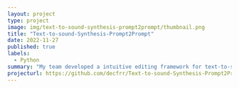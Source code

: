 ```yaml
---
layout: project
type: project
image: img/text-to-sound-synthesis-prompt2prompt/thumbnail.png
title: "Text-to-sound-Synthesis-Prompt2Prompt"
date: 2022-11-27
published: true
labels:
  - Python
summary: "My team developed a intuitive editing framework for text-to-sound generation."
projecturl: https://github.com/decfrr/Text-to-sound-Synthesis-Prompt2Prompt
---
```

